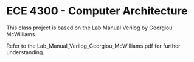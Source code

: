 # ECE 4300 - Computer Architecture
This class project is based on the Lab Manual Verilog by Georgiou McWilliams.

Refer to the Lab_Manual_Verilog_Georgiou_McWilliams.pdf for further understanding.
